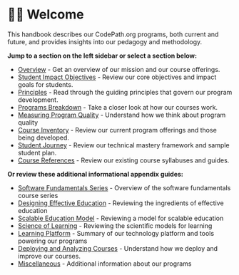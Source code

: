 # 👋🏽 Welcome

This handbook describes our CodePath.org programs, both current and future, and provides insights into our pedagogy and methodology.

**Jump to a section on the left sidebar or select a section below:**

* [Overview](overview.md) - Get an overview of our mission and our course offerings.
* [Student Impact Objectives](student-impact.md) - Review our core objectives and impact goals for students.
* [Principles](guiding-principles.md) - Read through the guiding principles that govern our program development.
* [Programs Breakdown](programs-design.md) - Take a closer look at how our courses work.
* [Measuring Program Quality](program-quality.md) - Understand how we think about program quality
* [Course Inventory](program-inventory.md) - Review our current program offerings and those being developed.
* [Student Journey](student-journey.md) - Review our technical mastery framework and sample student plan.
* [Course References](course-references.md) - Review our existing course syllabuses and guides.

**Or review these additional informational appendix guides:**

* [Software Fundamentals Series](software-fundamentals-series.md) - Overview of the software fundamentals course series
* [Designing Effective Education](appendix/effective-education-design.md) - Reviewing the ingredients of effective education
* [Scalable Education Model](appendix/scaling-education.md) - Reviewing a model for scalable education
* [Science of Learning](appendix/science-of-learning.md) - Reviewing the scientific models for learning
* [Learning Platform](appendix/learning-platform.md) - Summary of our technology platform and tools powering our programs
* [Deploying and Analyzing Courses](course-analysis.md) - Understand how we deploy and improve our courses.
* [Miscellaneous](appendix/miscellaneous.md) - Additional information about our programs

